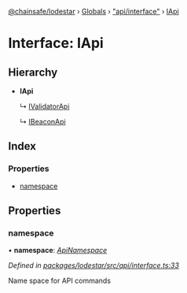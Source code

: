 [@chainsafe/lodestar](../README.md) › [Globals](../globals.md) › ["api/interface"](../modules/_api_interface_.md) › [IApi](_api_interface_.iapi.md)

# Interface: IApi

## Hierarchy

* **IApi**

  ↳ [IValidatorApi](_api_impl_validator_interface_.ivalidatorapi.md)

  ↳ [IBeaconApi](_api_impl_beacon_interface_.ibeaconapi.md)

## Index

### Properties

* [namespace](_api_interface_.iapi.md#namespace)

## Properties

###  namespace

• **namespace**: *[ApiNamespace](../enums/_api_index_.apinamespace.md)*

*Defined in [packages/lodestar/src/api/interface.ts:33](https://github.com/ChainSafe/lodestar/blob/176e51ae9/packages/lodestar/src/api/interface.ts#L33)*

Name space for API commands
